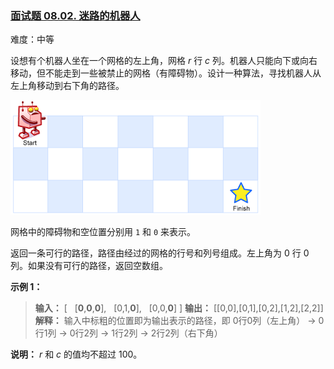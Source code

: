 ### [面试题 08.02. 迷路的机器人](https://leetcode.cn/problems/robot-in-a-grid-lcci/)

难度：中等

设想有个机器人坐在一个网格的左上角，网格 $r$ 行 $c$ 列。机器人只能向下或向右移动，但不能走到一些被禁止的网格（有障碍物）。设计一种算法，寻找机器人从左上角移动到右下角的路径。

![](.\assets\img\Question0802.png)

网格中的障碍物和空位置分别用 `1` 和 `0` 来表示。

返回一条可行的路径，路径由经过的网格的行号和列号组成。左上角为 $0$ 行 $0$ 列。如果没有可行的路径，返回空数组。

**示例 1：**

> **输入：**
> [
>   [**0**,**0**,**0**],
>   [0,1,**0**],
>   [0,0,**0**]
> ]
> **输出：** \[[0,0],[0,1],[0,2],[1,2],[2,2]]
> **解释：**
> 输入中标粗的位置即为输出表示的路径，即
> 0行0列（左上角） -> 0行1列 -> 0行2列 -> 1行2列 -> 2行2列（右下角）

**说明：** _r_ 和 _c_ 的值均不超过 $100$。

